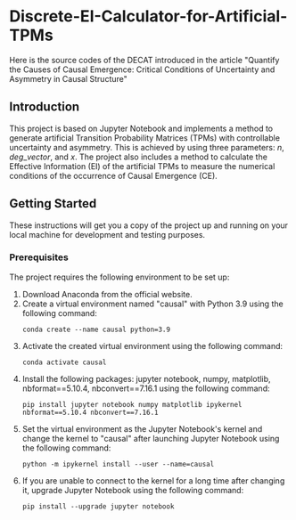 # Discrete-EI-Calculator-for-Artificial-TPMs
Here is the source codes of the DECAT introduced in the article "Quantify the Causes of Causal Emergence: Critical Conditions of Uncertainty and Asymmetry in Causal Structure"
## Introduction
This project is based on Jupyter Notebook and implements a method to generate artificial Transition Probability Matrices (TPMs) with controllable uncertainty and asymmetry. This is achieved by using three parameters: $n$, $deg\_vector$, and $x$. The project also includes a method to calculate the Effective Information (EI) of the artificial TPMs to measure the numerical conditions of the occurrence of Causal Emergence (CE).
## Getting Started
These instructions will get you a copy of the project up and running on your local machine for development and testing purposes.
### Prerequisites

The project requires the following environment to be set up:

1. Download Anaconda from the official website.
2. Create a virtual environment named "causal" with Python 3.9 using the following command:
    ```
    conda create --name causal python=3.9
    ```
3. Activate the created virtual environment using the following command:
    ```
    conda activate causal
    ```
4. Install the following packages: jupyter notebook, numpy, matplotlib, nbformat==5.10.4, nbconvert==7.16.1 using the following command:
    ```
    pip install jupyter notebook numpy matplotlib ipykernel nbformat==5.10.4 nbconvert==7.16.1
    ```
5. Set the virtual environment as the Jupyter Notebook's kernel and change the kernel to "causal" after launching Jupyter Notebook using the following command:
    ```
    python -m ipykernel install --user --name=causal
    ```
6. If you are unable to connect to the kernel for a long time after changing it, upgrade Jupyter Notebook using the following command:
    ```
    pip install --upgrade jupyter notebook
